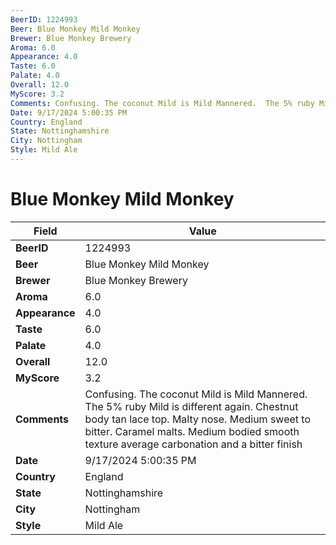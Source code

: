 ```yaml
---
BeerID: 1224993
Beer: Blue Monkey Mild Monkey
Brewer: Blue Monkey Brewery
Aroma: 6.0
Appearance: 4.0
Taste: 6.0
Palate: 4.0
Overall: 12.0
MyScore: 3.2
Comments: Confusing. The coconut Mild is Mild Mannered.  The 5% ruby Mild is different again.  Chestnut body tan lace top.  Malty nose. Medium sweet to bitter.  Caramel malts. Medium bodied smooth texture average carbonation and a bitter finish
Date: 9/17/2024 5:00:35 PM
Country: England
State: Nottinghamshire
City: Nottingham
Style: Mild Ale
---
```


# Blue Monkey Mild Monkey

| Field         | Value |
|---------------|-------|
| **BeerID** | 1224993 |
| **Beer** | Blue Monkey Mild Monkey |
| **Brewer** | Blue Monkey Brewery |
| **Aroma** | 6.0 |
| **Appearance** | 4.0 |
| **Taste** | 6.0 |
| **Palate** | 4.0 |
| **Overall** | 12.0 |
| **MyScore** | 3.2 |
| **Comments** | Confusing. The coconut Mild is Mild Mannered.  The 5% ruby Mild is different again.  Chestnut body tan lace top.  Malty nose. Medium sweet to bitter.  Caramel malts. Medium bodied smooth texture average carbonation and a bitter finish  |
| **Date** | 9/17/2024 5:00:35 PM |
| **Country** | England |
| **State** | Nottinghamshire |
| **City** | Nottingham |
| **Style** | Mild Ale |
